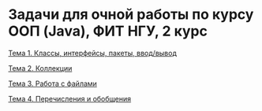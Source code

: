 # Задачи для очной работы по курсу ООП (Java), ФИТ НГУ, 2 курс

[Тема 1. Классы, интерфейсы, пакеты, ввод/вывод](https://docs.google.com/document/d/1Iu8E8nl4EmVzRHm7t4RWpUcqiN0a5X5XQgTpk1i69K0/edit?usp=sharing)

[Тема 2. Коллекции](https://docs.google.com/document/d/1G5quqz2wthw62l5qvQFX7ijMu7fl_jmJzQDEnb9K-XM/edit?usp=sharing)

[Тема 3. Работа с файлами](https://docs.google.com/document/d/1gq0HUjLKf_TVSnvfv_YwZEfoXAxjsYyDu5v9AohgRwU/edit?usp=sharing)

[Тема 4. Перечисления и обобщения](https://docs.google.com/document/d/1YZS0DuErG_C0HooUkjzQmemjVkCtk710Em4wH6FOkWs/edit?usp=sharing)
